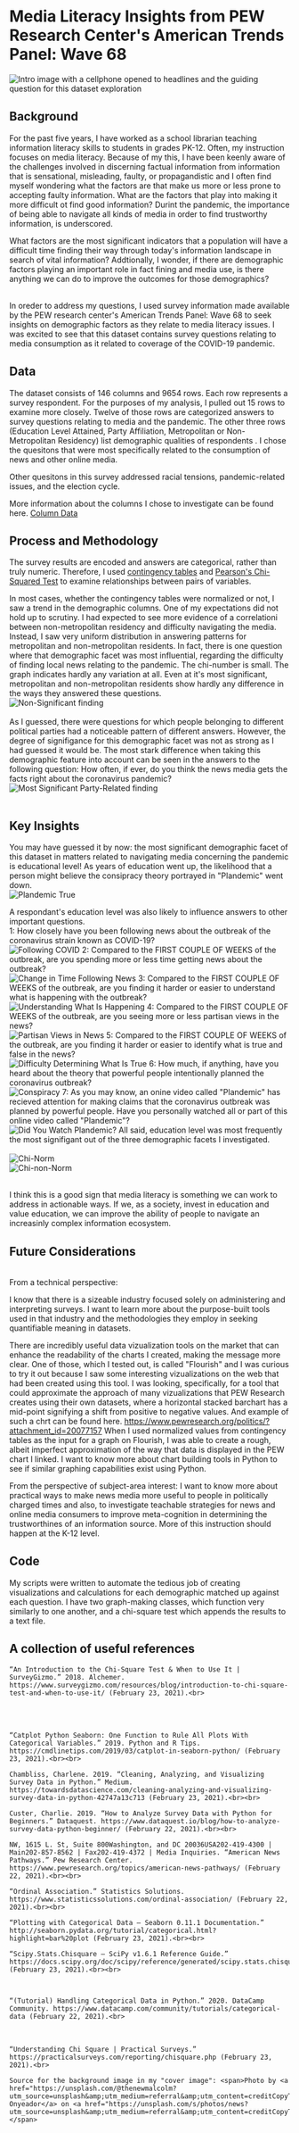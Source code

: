 # Media Literacy Insights from PEW Research Center's American Trends Panel: Wave 68 

![Intro image with a cellphone opened to headlines and the guiding question for this dataset exploration](./images/News%20Media%20Literacy.png)

## Background
For the past five years, I have worked as a school librarian teaching information literacy skills to students in grades PK-12. Often, my instruction focuses on media literacy. Because of my this, I have been keenly aware of the challenges involved in discerning factual information from information that is sensational, misleading, faulty, or propagandistic and I often find myself wondering what the factors are that make us more or less prone to accepting faulty information. What are the factors that play into making it more difficult ot find good information? Durint the pandemic, the importance of being able to navigate all kinds of media in order to find trustworthy information, is underscored. 

What factors are the most significant indicators that a population will have a difficult time finding their way through today's information landscape in search of vital information? Addtionally, I wonder, if there are demographic factors playing an important role in fact fining and media use, is there anything we can do to improve the outcomes for those demographics?

<br>
In oreder to address my questions, I used survey information made available by the PEW research center's American Trends Panel: Wave 68 to seek insights on demographic factors as they relate to media literacy issues. I was excited to see that this dataset contains survey questions relating to media consumption as it related to coverage of the COVID-19 pandemic. 

## Data

The dataset consists of 146 columns and 9654 rows. Each row represents a survey respondent. For the purposes of my analysis, I pulled out 15 rows to examine more closely. Twelve of those rows are categorized answers to survey questions relating to media and the pandemic. The other three rows (Education Level Attained, Party Affiliation, Metropolitan or Non-Metropolitan Residency) list demographic qualities of respondents . I chose the quesitons that were most specifically related to the consumption of news and other online media.

Other quesitons in this survey addressed racial tensions, pandemic-related issues, and the election cycle. 


More information about the columns I chose to investigate can be found here. [Column Data](https://github.com/Adorism/pew_w68_media_literacy_insights/blob/main/data/column_descriptions.md "Column Data")

## Process and Methodology
The survey results are encoded and answers are categorical, rather than truly numeric. Therefore, I used [contingency tables](https://en.wikipedia.org/wiki/Contingency_table) and [Pearson's Chi-Squared Test](https://en.wikipedia.org/wiki/Pearson%27s_chi-squared_test) to examine relationships between pairs of variables. 

In most cases, whether the contingency tables were normalized or not, I saw a trend in the demographic columns. 
One of my expectations did not hold up to scrutiny. I had expected to see more evidence of a correlationi between non-metropolitan residency and difficulty navigating the media. Instead, I saw very uniform distribution in answering patterns for metropolitan and non-metropolitan residents. In fact, there is one question where that demographic facet was most influential, regarding the difficulty of finding local news relating to the pandemic. The chi-number is small. The graph indicates hardly any variation at all. Even at it's most significant, metropolitan and non-metropolitan residents show hardly any difference in the ways they answered these questions. 
<br>
![Non-Significant finding](./images/image12.png)
<br><br>
As I guessed, there were questions for which people belonging to different political parties had a noticeable pattern of different answers. However, the degree of signifigance for this demographic facet was not as strong as I had guessed it would be. 
The most stark difference when taking this demographic feature into account can be seen in the answers to the following question: How often, if ever, do you think the news media gets the facts right about the coronavirus pandemic?<br>
![Most Significant Party-Related finding](./images/image6.png)
<br>
<br>

## Key Insights
You may have guessed it by now: the most significant demographic facet of this dataset in matters related to navigating media concerning the pandemic is educational level!
As years of education went up, the likelihood that a person might believe the consipracy theory portrayed in "Plandemic" went down. 
<br>
![Plandemic True](./images/image3.png)

A respondant's education level was also likely to influence answers to other important questions. <br>
1: How closely have you been following news about the outbreak of the coronavirus strain known as COVID-19?
<br>
![Following COVID](./images/image7.png)
2: Compared to the FIRST COUPLE OF WEEKS of the outbreak, are you spending more or less time getting news about the outbreak?
<br>
![Change in Time Following News](./images/image11.png)
3: Compared to the FIRST COUPLE OF WEEKS of the outbreak, are you finding it harder or easier to understand what is happening with the outbreak?
<br>
![Understanding What Is Happening](./images/image2.png)
4: Compared to the FIRST COUPLE OF WEEKS of the outbreak, are you seeing more or less partisan views in the news?
<br>
![Partisan Views in News](./images/image13.png)
5: Compared to the FIRST COUPLE OF WEEKS of the outbreak, are you finding it harder or easier to identify what is true and false in the news?
<br>
![Difficulty Determining What Is True](./images/image5.png)
6: How much, if anything, have you heard about the theory that powerful people intentionally planned the coronavirus outbreak?
<br>
![Conspiracy](./images/image8.png)
7: As you may know, an onine video called "Plandemic" has recieved attention for making claims that the coronavirus outbreak was planned by powerful people. Have you personally watched all or part of this online video called "Plandemic"?
<br>
![Did You Watch Plandemic?](./images/image1.png)
All said, education level was most frequently the most signifigant out of the three demographic facets I investigated. 
<br>
<br>
![Chi-Norm](./images/image4.png)
<br>
![Chi-non-Norm](./images/image10.png)<br>

<br>
I think this is a good sign that media literacy is something we can work to address in actionable ways. If we, as a society, invest in education and value education, we can improve the ability of people to navigate an increasinly complex information ecosystem. 

## Future Considerations
<br>
From a technical perspective: 

I know that there is a sizeable industry focused solely on administering and interpreting surveys. I want to learn more about the purpose-built tools used in that industry and the methodologies they employ in seeking quantifiable meaning in datasets. 

There are incredibly useful data vizualization tools on the market that can enhance the readability of the charts I created, making the message more clear. One of those, which I tested out, is called "Flourish" and I was curious to try it out because I saw some interesting vizualizations on the web that had been created using this tool. I was looking, specifically, for a tool that could approximate the approach of many vizualizations that PEW Research creates using their own datasets, where a horizontal stacked barchart has a mid-point signifying a shift from positive to negative values. And example of such a chrt can be found here. https://www.pewresearch.org/politics/?attachment_id=20077157 When I used normalized values from contingency tables as the input for a graph on Flourish, I was able to create a rough, albeit imperfect approximation of the way that data is displayed in the PEW chart I linked. I want to know more about chart building tools in Python to see if similar graphing capabilities exist using Python. 

From the perspective of subject-area interest:
I want to know more about practical ways to make news media more useful to people in politically charged times and also, to investigate teachable strategies for news and online media consumers to improve meta-cognition in determining the trustworthines of an information source. More of this instruction should happen at the K-12 level. 

## Code
My scripts were written to automate the tedious job of creating visualizations and calculations for each demographic matched up against each question. I have two graph-making classes, which function very similarly to one another, and a chi-square test which appends the results to a text file. 

## A collection of useful references
    “An Introduction to the Chi-Square Test & When to Use It | SurveyGizmo.” 2018. Alchemer. https://www.surveygizmo.com/resources/blog/introduction-to-chi-square-test-and-when-to-use-it/ (February 23, 2021).<br>
<br><br>
    
    “Catplot Python Seaborn: One Function to Rule All Plots With Categorical Variables.” 2019. Python and R Tips. https://cmdlinetips.com/2019/03/catplot-in-seaborn-python/ (February 23, 2021).<br><br>

    Chambliss, Charlene. 2019. “Cleaning, Analyzing, and Visualizing Survey Data in Python.” Medium. https://towardsdatascience.com/cleaning-analyzing-and-visualizing-survey-data-in-python-42747a13c713 (February 23, 2021).<br><br>
    
    Custer, Charlie. 2019. “How to Analyze Survey Data with Python for Beginners.” Dataquest. https://www.dataquest.io/blog/how-to-analyze-survey-data-python-beginner/ (February 22, 2021).<br><br>

    NW, 1615 L. St, Suite 800Washington, and DC 20036USA202-419-4300 | Main202-857-8562 | Fax202-419-4372 | Media Inquiries. “American News Pathways.” Pew Research Center. https://www.pewresearch.org/topics/american-news-pathways/ (February 22, 2021).<br><br>
    
    “Ordinal Association.” Statistics Solutions. https://www.statisticssolutions.com/ordinal-association/ (February 22, 2021).<br><br>

    “Plotting with Categorical Data — Seaborn 0.11.1 Documentation.” http://seaborn.pydata.org/tutorial/categorical.html?highlight=bar%20plot (February 23, 2021).<br><br>
    
    “Scipy.Stats.Chisquare — SciPy v1.6.1 Reference Guide.” https://docs.scipy.org/doc/scipy/reference/generated/scipy.stats.chisquare.html (February 23, 2021).<br><br>



    “(Tutorial) Handling Categorical Data in Python.” 2020. DataCamp Community. https://www.datacamp.com/community/tutorials/categorical-data (February 22, 2021).<br>
<br>
    
    “Understanding Chi Square | Practical Surveys.” https://practicalsurveys.com/reporting/chisquare.php (February 23, 2021).<br>

    Source for the background image in my "cover image": <span>Photo by <a href="https://unsplash.com/@thenewmalcolm?utm_source=unsplash&amp;utm_medium=referral&amp;utm_content=creditCopyText">Obi Onyeador</a> on <a href="https://unsplash.com/s/photos/news?utm_source=unsplash&amp;utm_medium=referral&amp;utm_content=creditCopyText">Unsplash</a></span>
